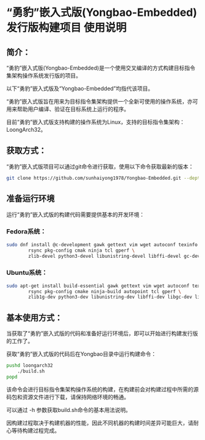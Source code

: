 # “勇豹”嵌入式版(Yongbao-Embedded)发行版构建项目 使用说明

## 简介：

“勇豹”嵌入式版(Yongbao-Embedded)是一个使用交叉编译的方式构建目标指令集架构操作系统发行版的项目。

以下“勇豹”嵌入式版及“Yongbao-Embedded”均指代该项目。

“勇豹”嵌入式版旨在用来为目标指令集架构提供一个全新可使用的操作系统，亦可用来帮助用户编译、验证在目标系统上运行的程序。

目前“勇豹”嵌入式版支持构建的操作系统为Linux，支持的目标指令集架构：LoongArch32。

## 获取方式：

“勇豹”嵌入式版项目可以通过git命令进行获取，使用以下命令获取最新的版本：

```sh
git clone https://github.com/sunhaiyong1978/Yongbao-Embedded.git --depth 1
```


## 准备运行环境

运行“勇豹”嵌入式版的构建代码需要提供基本的开发环境：

### Fedora系统：

```sh
sudo dnf install @c-development gawk gettext vim wget autoconf texinfo file flex bison \
		rsync pkg-config cmak ninja tcl gperf \
		zlib-devel python3-devel libunistring-devel libffi-devel gc-devel libicu-devel glib2-devel
```

### Ubuntu系统：

```sh
sudo apt-get install build-essential gawk gettext vim wget autoconf texinfo file flex bison \
		rsync pkg-config cmake ninja-build autopoint tcl gperf \
		zlib1g-dev python3-dev libunistring-dev libffi-dev libgc-dev libicu-dev libglib2.0-dev
```

## 基本使用方式：

当获取了“勇豹”嵌入式版的代码和准备好运行环境后，即可以开始进行构建发行版的工作了。

获取“勇豹”嵌入式版的代码后在Yongbao目录中运行构建命令：

```sh
pushd loongarch32
	./build.sh
popd
```

该命令会进行目标指令集架构操作系统的构建，在构建前会对构建过程中所需的源码包和资源文件进行下载，请保持网络环境的畅通。

可以通过 -h 参数获取build.sh命令的基本用法说明。

因构建过程取决于构建机器的性能，因此不同机器的构建时间差异可能巨大，请耐心等待构建过程完成。

